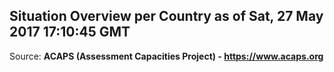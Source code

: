 ## Situation Overview per Country as of Sat, 27 May 2017 17:10:45 GMT

Source: **ACAPS (Assessment Capacities Project) - https://www.acaps.org**